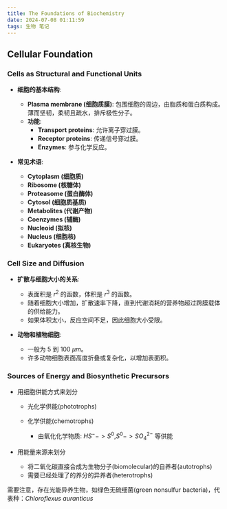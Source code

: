 ```yaml
---
title: The Foundations of Biochemistry
date: 2024-07-08 01:11:59
tags: 生物 笔记
---
```


## Cellular Foundation

### Cells as Structural and Functional Units

- **细胞的基本结构**:

  - **Plasma membrane (细胞质膜)**: 包围细胞的周边，由脂质和蛋白质构成。薄而坚韧，柔韧且疏水，排斥极性分子。
  - **功能**:
    - **Transport proteins**: 允许离子穿过膜。
    - **Receptor proteins**: 传递信号穿过膜。
    - **Enzymes**: 参与化学反应。

- **常见术语**:
  - **Cytoplasm (细胞质)**
  - **Ribosome (核糖体)**
  - **Proteasome (蛋白酶体)**
  - **Cytosol (细胞质基质)**
  - **Metabolites (代谢产物)**
  - **Coenzymes (辅酶)**
  - **Nucleoid (拟核)**
  - **Nucleus (细胞核)**
  - **Eukaryotes (真核生物)**

### Cell Size and Diffusion

- **扩散与细胞大小的关系**:

  - 表面积是 $r^2$ 的函数，体积是 $r^3$ 的函数。
  - 随着细胞大小增加，扩散速率下降，直到代谢消耗的营养物超过跨膜载体的供给能力。
  - 如果体积太小，反应空间不足，因此细胞大小受限。

- **动物和植物细胞**:
  - 一般为 5 到 100 $\mu m$。
  - 许多动物细胞表面高度折叠或复杂化，以增加表面积。

### Sources of Energy and Biosynthetic Precursors

- 用细胞供能方式来划分

  - 光化学供能(phototrophs)
  - 化学供能(chemotrophs)

    - 由氧化化学物质: $HS^- -> S^0$,$S^0 -> SO_4^{2-}$ 等供能

- 用能量来源来划分

  - 将二氧化碳直接合成为生物分子(biomolecular)的自养者(autotrophs)
  - 需要已经处理了的养分的异养者(heterotrophs)

需要注意，存在光能异养生物，如绿色无硫细菌(green nonsulfur bacteria)，代表种：_Chloroflexus auranticus_

